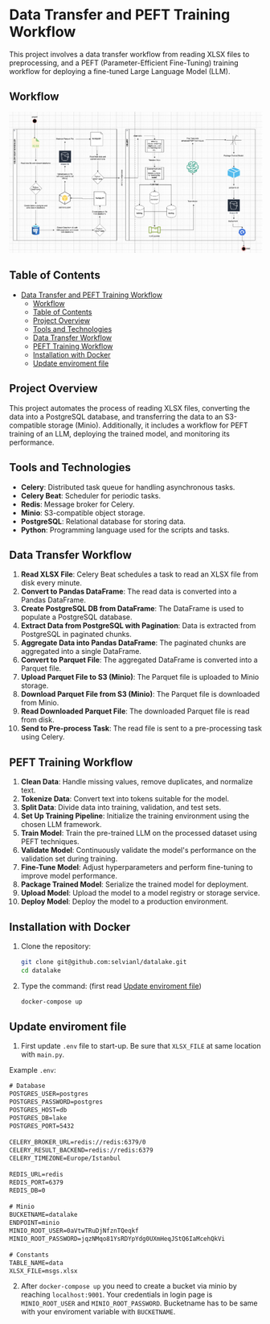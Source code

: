 # Data Transfer and PEFT Training Workflow

This project involves a data transfer workflow from reading XLSX files to preprocessing, and a PEFT (Parameter-Efficient Fine-Tuning) training workflow for deploying a fine-tuned Large Language Model (LLM).

## Workflow
![Workflow](workflow.png)

## Table of Contents

- [Data Transfer and PEFT Training Workflow](#data-transfer-and-peft-training-workflow)
  - [Workflow](#workflow)
  - [Table of Contents](#table-of-contents)
  - [Project Overview](#project-overview)
  - [Tools and Technologies](#tools-and-technologies)
  - [Data Transfer Workflow](#data-transfer-workflow)
  - [PEFT Training Workflow](#peft-training-workflow)
  - [Installation with Docker](#installation-with-docker)
  - [Update enviroment file](#update-enviroment-file)

## Project Overview

This project automates the process of reading XLSX files, converting the data into a PostgreSQL database, and transferring the data to an S3-compatible storage (Minio). Additionally, it includes a workflow for PEFT training of an LLM, deploying the trained model, and monitoring its performance.

## Tools and Technologies

- **Celery**: Distributed task queue for handling asynchronous tasks.
- **Celery Beat**: Scheduler for periodic tasks.
- **Redis**: Message broker for Celery.
- **Minio**: S3-compatible object storage.
- **PostgreSQL**: Relational database for storing data.
- **Python**: Programming language used for the scripts and tasks.

## Data Transfer Workflow

1. **Read XLSX File**: Celery Beat schedules a task to read an XLSX file from disk every minute.
2. **Convert to Pandas DataFrame**: The read data is converted into a Pandas DataFrame.
3. **Create PostgreSQL DB from DataFrame**: The DataFrame is used to populate a PostgreSQL database.
4. **Extract Data from PostgreSQL with Pagination**: Data is extracted from PostgreSQL in paginated chunks.
5. **Aggregate Data into Pandas DataFrame**: The paginated chunks are aggregated into a single DataFrame.
6. **Convert to Parquet File**: The aggregated DataFrame is converted into a Parquet file.
7. **Upload Parquet File to S3 (Minio)**: The Parquet file is uploaded to Minio storage.
8. **Download Parquet File from S3 (Minio)**: The Parquet file is downloaded from Minio.
9. **Read Downloaded Parquet File**: The downloaded Parquet file is read from disk.
10. **Send to Pre-process Task**: The read file is sent to a pre-processing task using Celery.

## PEFT Training Workflow

1. **Clean Data**: Handle missing values, remove duplicates, and normalize text.
2. **Tokenize Data**: Convert text into tokens suitable for the model.
3. **Split Data**: Divide data into training, validation, and test sets.
4. **Set Up Training Pipeline**: Initialize the training environment using the chosen LLM framework.
5. **Train Model**: Train the pre-trained LLM on the processed dataset using PEFT techniques.
6. **Validate Model**: Continuously validate the model's performance on the validation set during training.
7. **Fine-Tune Model**: Adjust hyperparameters and perform fine-tuning to improve model performance.
8. **Package Trained Model**: Serialize the trained model for deployment.
9. **Upload Model**: Upload the model to a model registry or storage service.
10. **Deploy Model**: Deploy the model to a production environment.

## Installation with Docker

1. Clone the repository:
    ```sh
    git clone git@github.com:selvianl/datalake.git
    cd datalake
    ```

2. Type the command: (first read [Update enviroment file](#update-enviroment-file))
    ```sh
    docker-compose up
    ```

## Update enviroment file
1. First update `.env` file to start-up. Be sure that `XLSX_FILE` at same location with `main.py`.

Example `.env`:
```
# Database
POSTGRES_USER=postgres
POSTGRES_PASSWORD=postgres
POSTGRES_HOST=db
POSTGRES_DB=lake
POSTGRES_PORT=5432

CELERY_BROKER_URL=redis://redis:6379/0
CELERY_RESULT_BACKEND=redis://redis:6379
CELERY_TIMEZONE=Europe/Istanbul

REDIS_URL=redis
REDIS_PORT=6379
REDIS_DB=0

# Minio
BUCKETNAME=datalake
ENDPOINT=minio
MINIO_ROOT_USER=0aVtwTRuDjNfznTQeqkf
MINIO_ROOT_PASSWORD=jqzNMqo81YsRDYpYdg0UXmHeqJStQ6IaMcehQkVi

# Constants
TABLE_NAME=data
XLSX_FILE=msgs.xlsx
```

2. After `docker-compose up` you need to create a bucket via minio by reaching `localhost:9001`. Your credentials in login page is `MINIO_ROOT_USER` and `MINIO_ROOT_PASSWORD`. Bucketname has to be same with your enviroment variable with `BUCKETNAME`.